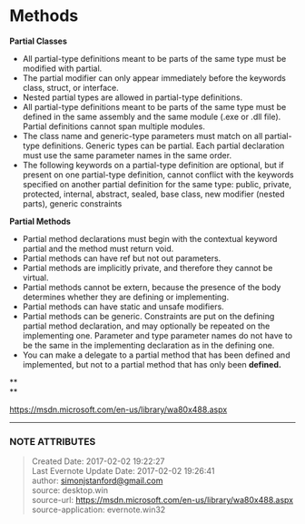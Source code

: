 #  Methods

**Partial Classes**

  * All partial-type definitions meant to be parts of the same type must be modified with partial.
  * The partial modifier can only appear immediately before the keywords class, struct, or interface.
  * Nested partial types are allowed in partial-type definitions.
  * All partial-type definitions meant to be parts of the same type must be defined in the same assembly and the same module (.exe or .dll file). Partial definitions cannot span multiple modules.
  * The class name and generic-type parameters must match on all partial-type definitions. Generic types can be partial. Each partial declaration must use the same parameter names in the same order.
  * The following keywords on a partial-type definition are optional, but if present on one partial-type definition, cannot conflict with the keywords specified on another partial definition for the same type: public, private, protected, internal, abstract, sealed, base class, new modifier (nested parts), generic constraints

  

 **Partial Methods**

  * Partial method declarations must begin with the contextual keyword partial and the method must return void.
  * Partial methods can have ref but not out parameters.
  * Partial methods are implicitly private, and therefore they cannot be virtual.
  * Partial methods cannot be extern, because the presence of the body determines whether they are defining or implementing.
  * Partial methods can have static and unsafe modifiers.
  * Partial methods can be generic. Constraints are put on the defining partial method declaration, and may optionally be repeated on the implementing one. Parameter and type parameter names do not have to be the same in the implementing declaration as in the defining one.
  * You can make a delegate to a partial method that has been defined and implemented, but not to a partial method that has only been **defined.**

 **  
**

<https://msdn.microsoft.com/en-us/library/wa80x488.aspx>


---
### NOTE ATTRIBUTES
>Created Date: 2017-02-02 19:22:27  
>Last Evernote Update Date: 2017-02-02 19:26:41  
>author: simonjstanford@gmail.com  
>source: desktop.win  
>source-url: https://msdn.microsoft.com/en-us/library/wa80x488.aspx  
>source-application: evernote.win32  
<!--stackedit_data:
eyJoaXN0b3J5IjpbMTkwMDQ4Njc0NF19
-->